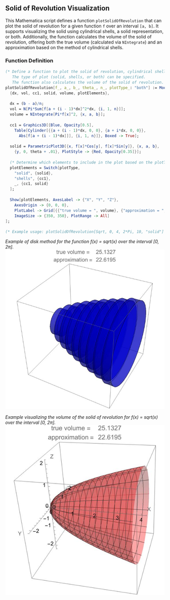 ## Solid of Revolution Visualization

This Mathematica script defines a function `plotSolidOfRevolution` that can plot the solid of revolution for a given function `f` over an interval `[a, b]`. It supports visualizing the solid using cylindrical shells, a solid representation, or both. Additionally, the function calculates the volume of the solid of revolution, offering both the true volume (calculated via `NIntegrate`) and an approximation based on the method of cylindrical shells.



### Function Definition

```mathematica
(* Define a function to plot the solid of revolution, cylindrical shells, or both, for a given function f over an interval [a, b]. 
   The type of plot (solid, shells, or both) can be specified. 
   The function also calculates the volume of the solid of revolution. *)
plotSolidOfRevolution[f_, a_, b_, theta_, n_, plotType_: "both"] := Module[
  {dx, vol, cc1, solid, volume, plotElements},

  dx = (b - a)/n;
  vol = N[Pi*Sum[f[a + (i - 1)*dx]^2*dx, {i, 1, n}]];
  volume = NIntegrate[Pi*f[x]^2, {x, a, b}];

  cc1 = Graphics3D[{Blue, Opacity[0.5], 
    Table[Cylinder[{{a + (i - 1)*dx, 0, 0}, {a + i*dx, 0, 0}}, 
      Abs[f[a + (i - 1)*dx]]], {i, 1, n}]}, Boxed -> True];
  
  solid = ParametricPlot3D[{x, f[x]*Cos[y], f[x]*Sin[y]}, {x, a, b}, 
    {y, 0, theta + .01}, PlotStyle -> {Red, Opacity[0.35]}];

  (* Determine which elements to include in the plot based on the plotType argument *)
  plotElements = Switch[plotType,
    "solid", {solid},
    "shells", {cc1},
    _, {cc1, solid}
  ];

  Show[plotElements, AxesLabel -> {"X", "Y", "Z"}, 
    AxesOrigin -> {0, 0, 0}, 
    PlotLabel -> Grid[{{"true volume = ", volume}, {"approximation = ", vol}}], 
    ImageSize -> {350, 350}, PlotRange -> All]
];

(* Example usage: plotSolidOfRevolution[Sqrt, 0, 4, 2*Pi, 10, "solid"] *) 
```
*Example of disk method for the function f(x) = sqrt(x) over the interval [0, 2π].*
![Disk method example](plotsolid_Shells_sqrt.jpeg)

*Example visualizing the volume of the solid of revolution for f(x) = sqrt(x) over the interval [0, 2π].*
![Solid of revolution volume example](plotsolid_sqrt_Solid.jpeg)



